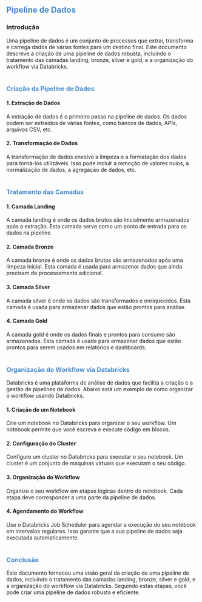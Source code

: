 ## <span style="color: #48c;">**Pipeline de Dados**</span>

### **Introdução**

Uma pipeline de dados é um conjunto de processos que extrai, transforma e carrega dados de várias fontes para um destino final. Este documento descreve a criação de uma pipeline de dados robusta, incluindo o tratamento das camadas landing, bronze, silver e gold, e a organização do workflow via Databricks. <br><br>



### <span style="color: #48c;">**Criação da Pipeline de Dados**</span>

#### **1. Extração de Dados**

A extração de dados é o primeiro passo na pipeline de dados. Os dados podem ser extraídos de várias fontes, como bancos de dados, APIs, arquivos CSV, etc.

#### **2. Transformação de Dados**

A transformação de dados envolve a limpeza e a formatação dos dados para torná-los utilizáveis. Isso pode incluir a remoção de valores nulos, a normalização de dados, a agregação de dados, etc. <br><br>



### <span style="color: #48c;">**Tratamento das Camadas**</span>

#### **1. Camada Landing**

A camada landing é onde os dados brutos são inicialmente armazenados após a extração. Esta camada serve como um ponto de entrada para os dados na pipeline.

#### **2. Camada Bronze**

A camada bronze é onde os dados brutos são armazenados após uma limpeza inicial. Esta camada é usada para armazenar dados que ainda precisam de processamento adicional.

#### **3. Camada Silver**

A camada silver é onde os dados são transformados e enriquecidos. Esta camada é usada para armazenar dados que estão prontos para análise.

#### **4. Camada Gold**

A camada gold é onde os dados finais e prontos para consumo são armazenados. Esta camada é usada para armazenar dados que estão prontos para serem usados em relatórios e dashboards. <br><br>



### <span style="color: #48c;">**Organização do Workflow via Databricks**</span>

Databricks é uma plataforma de análise de dados que facilita a criação e a gestão de pipelines de dados. Abaixo está um exemplo de como organizar o workflow usando Databricks.

#### **1. Criação de um Notebook**

Crie um notebook no Databricks para organizar o seu workflow. Um notebook permite que você escreva e execute código em blocos.

#### **2. Configuração do Cluster**

Configure um cluster no Databricks para executar o seu notebook. Um cluster é um conjunto de máquinas virtuais que executam o seu código.

#### **3. Organização do Workflow**

Organize o seu workflow em etapas lógicas dentro do notebook. Cada etapa deve corresponder a uma parte da pipeline de dados.

#### **4. Agendamento do Workflow**

Use o Databricks Job Scheduler para agendar a execução do seu notebook em intervalos regulares. Isso garante que a sua pipeline de dados seja executada automaticamente. <br><br>



### <span style="color: #48c;">**Conclusão**</span>

Este documento forneceu uma visão geral da criação de uma pipeline de dados, incluindo o tratamento das camadas landing, bronze, silver e gold, e a organização do workflow via Databricks. Seguindo estas etapas, você pode criar uma pipeline de dados robusta e eficiente.